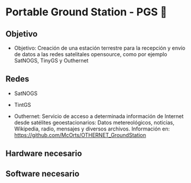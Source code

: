 # Portable Ground Station - PGS 📡

## Objetivo
* Objetivo:
Creación de una estación terrestre para la recepción y envío de datos a las redes satelitales opensource, como por ejemplo SatNOGS, TinyGS y Outhernet

## Redes
* SatNOGS

* TintGS

* Outhernet: Servicio de acceso a determinada información de Internet desde satélites geoestacionarios: Datos metereológicos, noticias, Wikipedia, radio, mensajes y diversos archivos.
Información en: https://github.com/McOrts/OTHERNET_GroundStation

## Hardware necesario

## Software necesario
